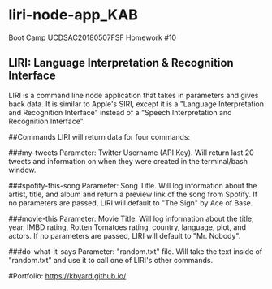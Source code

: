 # liri-node-app_KAB
Boot Camp UCDSAC20180507FSF Homework #10

## LIRI: Language Interpretation & Recognition Interface
LIRI is a command line node application that takes in parameters and gives back data. It is similar to Apple's SIRI, except it is a "Language Interpretation and Recognition Interface" instead of a "Speech Interpretation and Recognition Interface".

##Commands
LIRI will return data for four commands:

###my-tweets
Parameter: Twitter Username (API Key). Will return last 20 tweets and information on when they were created in the terminal/bash window.

###spotify-this-song
Parameter: Song Title. Will log information about the artist, title, and album and return a preview link of the song from Spotify. If no parameters are passed, LIRI will default to "The Sign" by Ace of Base.

###movie-this
Parameter: Movie Title. Will log information about the title, year, IMBD rating, Rotten Tomatoes rating, country, language, plot, and actors. If no parameters are passed, LIRI will default to "Mr. Nobody".

###do-what-it-says
Parameter: "random.txt" file. Will take the text inside of "random.txt" and use it to call one of LIRI's other commands.

#Portfolio: https://kbyard.github.io/